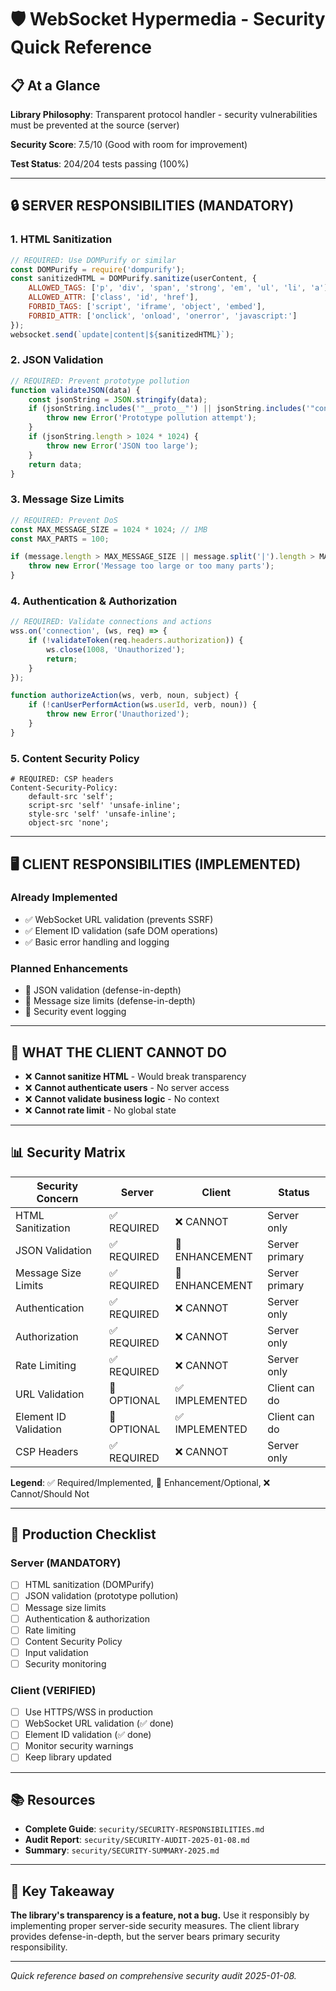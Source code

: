 # 🛡️ WebSocket Hypermedia - Security Quick Reference

## 📋 **At a Glance**

**Library Philosophy**: Transparent protocol handler - security vulnerabilities must be prevented at the source (server)

**Security Score**: 7.5/10 (Good with room for improvement)

**Test Status**: 204/204 tests passing (100%)

---

## 🔒 **SERVER RESPONSIBILITIES (MANDATORY)**

### **1. HTML Sanitization**
```javascript
// REQUIRED: Use DOMPurify or similar
const DOMPurify = require('dompurify');
const sanitizedHTML = DOMPurify.sanitize(userContent, {
    ALLOWED_TAGS: ['p', 'div', 'span', 'strong', 'em', 'ul', 'li', 'a'],
    ALLOWED_ATTR: ['class', 'id', 'href'],
    FORBID_TAGS: ['script', 'iframe', 'object', 'embed'],
    FORBID_ATTR: ['onclick', 'onload', 'onerror', 'javascript:']
});
websocket.send(`update|content|${sanitizedHTML}`);
```

### **2. JSON Validation**
```javascript
// REQUIRED: Prevent prototype pollution
function validateJSON(data) {
    const jsonString = JSON.stringify(data);
    if (jsonString.includes('"__proto__"') || jsonString.includes('"constructor"')) {
        throw new Error('Prototype pollution attempt');
    }
    if (jsonString.length > 1024 * 1024) {
        throw new Error('JSON too large');
    }
    return data;
}
```

### **3. Message Size Limits**
```javascript
// REQUIRED: Prevent DoS
const MAX_MESSAGE_SIZE = 1024 * 1024; // 1MB
const MAX_PARTS = 100;

if (message.length > MAX_MESSAGE_SIZE || message.split('|').length > MAX_PARTS) {
    throw new Error('Message too large or too many parts');
}
```

### **4. Authentication & Authorization**
```javascript
// REQUIRED: Validate connections and actions
wss.on('connection', (ws, req) => {
    if (!validateToken(req.headers.authorization)) {
        ws.close(1008, 'Unauthorized');
        return;
    }
});

function authorizeAction(ws, verb, noun, subject) {
    if (!canUserPerformAction(ws.userId, verb, noun)) {
        throw new Error('Unauthorized');
    }
}
```

### **5. Content Security Policy**
```http
# REQUIRED: CSP headers
Content-Security-Policy: 
    default-src 'self'; 
    script-src 'self' 'unsafe-inline'; 
    style-src 'self' 'unsafe-inline'; 
    object-src 'none';
```

---

## 🖥️ **CLIENT RESPONSIBILITIES (IMPLEMENTED)**

### **Already Implemented**
- ✅ WebSocket URL validation (prevents SSRF)
- ✅ Element ID validation (safe DOM operations)
- ✅ Basic error handling and logging

### **Planned Enhancements**
- 🔄 JSON validation (defense-in-depth)
- 🔄 Message size limits (defense-in-depth)
- 🔄 Security event logging

---

## 🚫 **WHAT THE CLIENT CANNOT DO**

- ❌ **Cannot sanitize HTML** - Would break transparency
- ❌ **Cannot authenticate users** - No server access
- ❌ **Cannot validate business logic** - No context
- ❌ **Cannot rate limit** - No global state

---

## 📊 **Security Matrix**

| Security Concern | Server | Client | Status |
|------------------|--------|--------|---------|
| HTML Sanitization | ✅ REQUIRED | ❌ CANNOT | Server only |
| JSON Validation | ✅ REQUIRED | 🔄 ENHANCEMENT | Server primary |
| Message Size Limits | ✅ REQUIRED | 🔄 ENHANCEMENT | Server primary |
| Authentication | ✅ REQUIRED | ❌ CANNOT | Server only |
| Authorization | ✅ REQUIRED | ❌ CANNOT | Server only |
| Rate Limiting | ✅ REQUIRED | ❌ CANNOT | Server only |
| URL Validation | 🔄 OPTIONAL | ✅ IMPLEMENTED | Client can do |
| Element ID Validation | 🔄 OPTIONAL | ✅ IMPLEMENTED | Client can do |
| CSP Headers | ✅ REQUIRED | ❌ CANNOT | Server only |

**Legend**: ✅ Required/Implemented, 🔄 Enhancement/Optional, ❌ Cannot/Should Not

---

## 🚨 **Production Checklist**

### **Server (MANDATORY)**
- [ ] HTML sanitization (DOMPurify)
- [ ] JSON validation (prototype pollution)
- [ ] Message size limits
- [ ] Authentication & authorization
- [ ] Rate limiting
- [ ] Content Security Policy
- [ ] Input validation
- [ ] Security monitoring

### **Client (VERIFIED)**
- [ ] Use HTTPS/WSS in production
- [ ] WebSocket URL validation (✅ done)
- [ ] Element ID validation (✅ done)
- [ ] Monitor security warnings
- [ ] Keep library updated

---

## 📚 **Resources**

- **Complete Guide**: `security/SECURITY-RESPONSIBILITIES.md`
- **Audit Report**: `security/SECURITY-AUDIT-2025-01-08.md`
- **Summary**: `security/SECURITY-SUMMARY-2025.md`

---

## 🎯 **Key Takeaway**

**The library's transparency is a feature, not a bug.** Use it responsibly by implementing proper server-side security measures. The client library provides defense-in-depth, but the server bears primary security responsibility.

---

*Quick reference based on comprehensive security audit 2025-01-08.* 